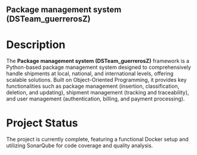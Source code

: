 ## Package management system (DSTeam_guerrerosZ)

# Description 

The **Package management system (DSTeam_guerrerosZ)** framework is a Python-based package management system designed to comprehensively handle shipments at local, national, and international levels, offering scalable solutions. Built on Object-Oriented Programming, it provides key functionalities such as package management (insertion, classification, deletion, and updating), shipment management (tracking and traceability), and user management (authentication, billing, and payment processing).

# Project Status
The project is currently complete, featuring a functional Docker setup and utilizing SonarQube for code coverage and quality analysis.
